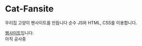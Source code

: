 # Cat-Fansite
우리집 고양이 팬사이트를 만듭니다 순수 JS와 HTML, CSS를 이용합니다.

[웹사이트](https://seows2.github.io/Cat-Fansite/html/index.html)입니다.   
아직 공사중